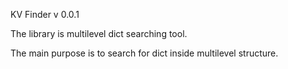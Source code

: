 KV Finder v 0.0.1

The library is multilevel dict searching tool. 

The main purpose is to search for dict inside multilevel structure.

   